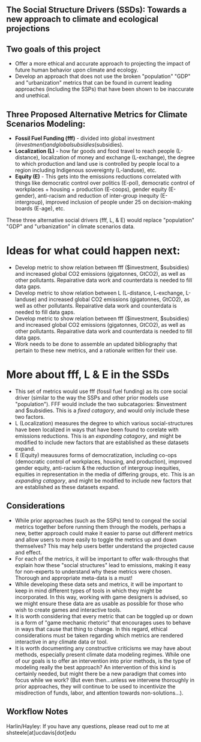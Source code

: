 ## **The Social Structure Drivers (SSDs): Towards a new approach to climate and ecological projections**

## Two goals of this project
- Offer a more ethical and accurate approach to projecting the impact of future human behavior upon climate and ecology.
- Develop an approach that does not use the broken "population" "GDP" and "urbanization" metrics that can be found in current leading approaches (including the SSPs) that have been shown to be inaccurate and unethical.

## Three Proposed Alternative Metrics for Climate Scenarios Modeling:
- **Fossil Fuel Funding (fff)** - divided into global investment ($investment) and global subsidies ($subsidies).
- **Localization (L)** - how far goods and food travel to reach people (L-distance), localization of money and exchange (L-exchange), the degree to which production and land use is controlled by people local to a region including Indigenous sovereignty (L-landuse), etc. 
- **Equity (E)** - This gets into the emissions reductions correlated with things like democratic control over politics (E-pol), democratic control of workplaces + housing + production (E-coops), gender equity (E-gender), anti-racism and reduction of inter-group inequity (E-intergroup), improved inclusion of people under 25 on decision-making boards (E-age), etc.

These three alternative social drivers (fff, L, & E) would replace "population" "GDP" and "urbanization" in climate scenarios data. 

# Ideas for what could happen next:
- Develop metric to show relation between fff ($investment, $subsidies) and increased global CO2 emissions (gigatonnes, GtCO2), as well as other pollutants. Repairative data work and counterdata is needed to fill data gaps.
- Develop metric to show relation between L (L-distance, L-exchange, L-landuse) and increased global CO2 emissions (gigatonnes, GtCO2),  as well as other pollutants. Repairative data work and counterdata is needed to fill data gaps.
- Develop metric to show relation between fff ($investment, $subsidies) and increased global CO2 emissions (gigatonnes, GtCO2), as well as other pollutants. Repairative data work and counterdata is needed to fill data gaps.
- Work needs to be done to assemble an updated bibliography that pertain to these new metrics, and a rationale written for their use.

# More about fff, L & E in the SSDs
-  This set of metrics would use fff (fossil fuel funding) as its core social driver (similar to the way the SSPs and other prior models use "population"). FFF would include the two subcatagories: $investment and $subsidies. This is a _fixed catagory_, and would only include these two factors. 
-  L (Localization) measures the degree to which various social-structures have been localized in ways that have been found to corelate with emissions reductions. This is an _expanding catagory_, and might be modified to include new factors that are established as these datasets expand. 
-   E (Equity) meausures forms of democratization, including co-ops (democratic control of workplaces, housing, and production), improved gender equity, anti-racism & the reduction of intergroup inequities, equities in representation in the media of differing groups, etc. This is an _expanding catagory_, and might be modified to include new factors that are established as these datasets expand. 

## Considerations
- While prior approaches (such as the SSPs) tend to congeal the social metrics together before running them through the models, perhaps a new, better approach could make it easier to parse out different metrics and allow users to more easily to toggle the metrics up and down themselves? This may help users better understand the projected cause and effect.
- For each of the metrics, it will be important to offer walk-throughs that explain how these "social structures" lead to emissions, making it easy for non-experts to understand why these metrics were chosen. Thorough and appropriate meta-data is a must!
- While developing these data sets and metrics, it will be important to keep in mind different types of tools in which they might be incorporated. In this way, working with game designers is advised, so we might ensure these data are as usable as possible for those who wish to create games and interactive tools.
- It is worth considering that every metric that can be toggled up or down is a form of "game mechanic rhetoric" that encourages uses to behave in ways that cause that thing to change. In this regard, ethical considerations must be taken regarding which metrics are rendered interactive in any climate data or tool.
- It is worth documenting any constructive criticisms we may have about methods, especially present climate data modeling regimes. While one of our goals is to offer an intervention into prior methods, is the type of modeling really the best approach? An intervention of this kind is certainly needed, but might there be a new paradigm that comes into focus while we work? (But even then...unless we intervene thoroughly in prior approaches, they will continue to be used to incentivize the misdirection of funds, labor, and attention towards non-solutions...).
   
## Workflow Notes

Harlin/Hayley: If you have any questions, please read out to me at shsteele[at]ucdavis[dot]edu
